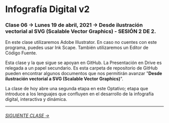 # Infografía Digital v2

### Clase 06 → Lunes 19 de abril, 2021 → Desde ilustración vectorial al SVG (Scalable Vector Graphics) - SESIÓN 2 DE 2.

En este clase utilizaremos Adobe Illustrator. En caso no cuentes con este programa, puedes usar Ink Scape. También utilizaremos un Editor de Código Fuente.

Esta clase y la que sigue se apoyan en GitHub. La Presentación en Drive es relegada a un papel secundario. Es esta carpeta de repositorio de GitHub pueden encontrar algunos documentos que nos permitirán avanzar "**Desde ilustración vectorial a SVG (Scalable Vector Graphics)**". 



La clase de hoy abre una segunda etapa en este Optativo; etapa que introduce a los lenguajes que confluyen en el desarrollo de la infografía digital, interactiva y dinámica.



- - - - - - - -

###### [SIGUIENTE CLASE →](https://github.com/profesorfaco/dno075-2021/tree/gh-pages/clase-07)
